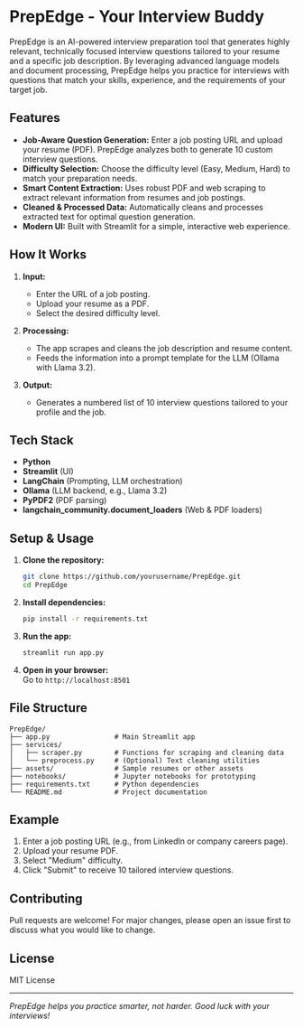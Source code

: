# PrepEdge - Your Interview Buddy

PrepEdge is an AI-powered interview preparation tool that generates highly relevant, technically focused interview questions tailored to your resume and a specific job description. By leveraging advanced language models and document processing, PrepEdge helps you practice for interviews with questions that match your skills, experience, and the requirements of your target job.

## Features

- **Job-Aware Question Generation:** Enter a job posting URL and upload your resume (PDF). PrepEdge analyzes both to generate 10 custom interview questions.
- **Difficulty Selection:** Choose the difficulty level (Easy, Medium, Hard) to match your preparation needs.
- **Smart Content Extraction:** Uses robust PDF and web scraping to extract relevant information from resumes and job postings.
- **Cleaned & Processed Data:** Automatically cleans and processes extracted text for optimal question generation.
- **Modern UI:** Built with Streamlit for a simple, interactive web experience.

## How It Works

1. **Input:**  
   - Enter the URL of a job posting.
   - Upload your resume as a PDF.
   - Select the desired difficulty level.

2. **Processing:**  
   - The app scrapes and cleans the job description and resume content.
   - Feeds the information into a prompt template for the LLM (Ollama with Llama 3.2).

3. **Output:**  
   - Generates a numbered list of 10 interview questions tailored to your profile and the job.

## Tech Stack

- **Python**
- **Streamlit** (UI)
- **LangChain** (Prompting, LLM orchestration)
- **Ollama** (LLM backend, e.g., Llama 3.2)
- **PyPDF2** (PDF parsing)
- **langchain_community.document_loaders** (Web & PDF loaders)

## Setup & Usage

1. **Clone the repository:**
   ```bash
   git clone https://github.com/yourusername/PrepEdge.git
   cd PrepEdge
   ```

2. **Install dependencies:**
   ```bash
   pip install -r requirements.txt
   ```

3. **Run the app:**
   ```bash
   streamlit run app.py
   ```

4. **Open in your browser:**  
   Go to `http://localhost:8501`

## File Structure

```
PrepEdge/
├── app.py                # Main Streamlit app
├── services/
│   ├── scraper.py        # Functions for scraping and cleaning data
│   └── preprocess.py     # (Optional) Text cleaning utilities
├── assets/               # Sample resumes or other assets
├── notebooks/            # Jupyter notebooks for prototyping
├── requirements.txt      # Python dependencies
└── README.md             # Project documentation
```

## Example

1. Enter a job posting URL (e.g., from LinkedIn or company careers page).
2. Upload your resume PDF.
3. Select "Medium" difficulty.
4. Click "Submit" to receive 10 tailored interview questions.

## Contributing

Pull requests are welcome! For major changes, please open an issue first to discuss what you would like to change.

## License

MIT License

---

*PrepEdge helps you practice smarter, not harder. Good luck with your interviews!*
